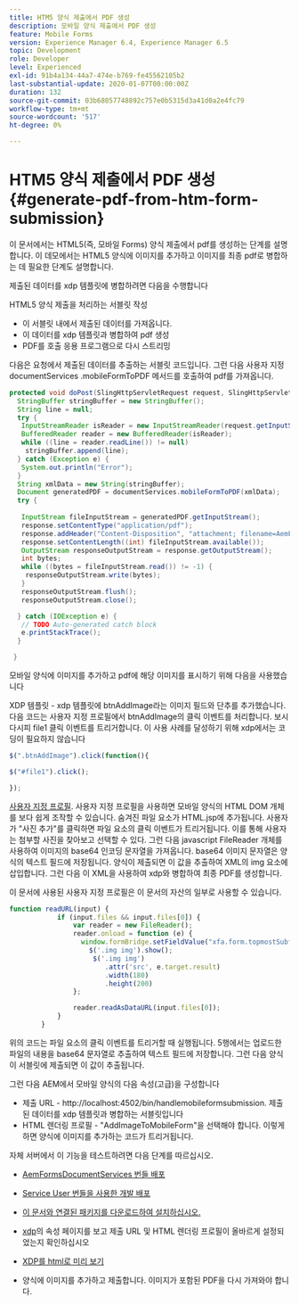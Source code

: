 ```yaml
---
title: HTM5 양식 제출에서 PDF 생성
description: 모바일 양식 제출에서 PDF 생성
feature: Mobile Forms
version: Experience Manager 6.4, Experience Manager 6.5
topic: Development
role: Developer
level: Experienced
exl-id: 91b4a134-44a7-474e-b769-fe45562105b2
last-substantial-update: 2020-01-07T00:00:00Z
duration: 132
source-git-commit: 03b68057748892c757e0b5315d3a41d0a2e4fc79
workflow-type: tm+mt
source-wordcount: '517'
ht-degree: 0%

---
```


# HTM5 양식 제출에서 PDF 생성 {#generate-pdf-from-htm-form-submission}

이 문서에서는 HTML5(즉, 모바일 Forms) 양식 제출에서 pdf를 생성하는 단계를 설명합니다. 이 데모에서는 HTML5 양식에 이미지를 추가하고 이미지를 최종 pdf로 병합하는 데 필요한 단계도 설명합니다.


제출된 데이터를 xdp 템플릿에 병합하려면 다음을 수행합니다

HTML5 양식 제출을 처리하는 서블릿 작성

* 이 서블릿 내에서 제출된 데이터를 가져옵니다.
* 이 데이터를 xdp 템플릿과 병합하여 pdf 생성
* PDF를 호출 응용 프로그램으로 다시 스트리밍

다음은 요청에서 제출된 데이터를 추출하는 서블릿 코드입니다. 그런 다음 사용자 지정 documentServices .mobileFormToPDF 메서드를 호출하여 pdf를 가져옵니다.

```java
protected void doPost(SlingHttpServletRequest request, SlingHttpServletResponse response) {
  StringBuffer stringBuffer = new StringBuffer();
  String line = null;
  try {
   InputStreamReader isReader = new InputStreamReader(request.getInputStream(), "UTF-8");
   BufferedReader reader = new BufferedReader(isReader);
   while ((line = reader.readLine()) != null)
    stringBuffer.append(line);
  } catch (Exception e) {
   System.out.println("Error");
  }
  String xmlData = new String(stringBuffer);
  Document generatedPDF = documentServices.mobileFormToPDF(xmlData);
  try {
   
   InputStream fileInputStream = generatedPDF.getInputStream();
   response.setContentType("application/pdf");
   response.addHeader("Content-Disposition", "attachment; filename=AemFormsRocks.pdf");
   response.setContentLength((int) fileInputStream.available());
   OutputStream responseOutputStream = response.getOutputStream();
   int bytes;
   while ((bytes = fileInputStream.read()) != -1) {
    responseOutputStream.write(bytes);
   }
   responseOutputStream.flush();
   responseOutputStream.close();

  } catch (IOException e) {
   // TODO Auto-generated catch block
   e.printStackTrace();
  }

 }
```

모바일 양식에 이미지를 추가하고 pdf에 해당 이미지를 표시하기 위해 다음을 사용했습니다

XDP 템플릿 - xdp 템플릿에 btnAddImage라는 이미지 필드와 단추를 추가했습니다. 다음 코드는 사용자 지정 프로필에서 btnAddImage의 클릭 이벤트를 처리합니다. 보시다시피 file1 클릭 이벤트를 트리거합니다. 이 사용 사례를 달성하기 위해 xdp에서는 코딩이 필요하지 않습니다

```javascript
$(".btnAddImage").click(function(){

$("#file1").click();

});
```

[사용자 지정 프로필](https://helpx.adobe.com/livecycle/help/mobile-forms/creating-profile.html#CreatingCustomProfiles). 사용자 지정 프로필을 사용하면 모바일 양식의 HTML DOM 개체를 보다 쉽게 조작할 수 있습니다. 숨겨진 파일 요소가 HTML.jsp에 추가됩니다. 사용자가 &quot;사진 추가&quot;를 클릭하면 파일 요소의 클릭 이벤트가 트리거됩니다. 이를 통해 사용자는 첨부할 사진을 찾아보고 선택할 수 있다. 그런 다음 javascript FileReader 개체를 사용하여 이미지의 base64 인코딩 문자열을 가져옵니다. base64 이미지 문자열은 양식의 텍스트 필드에 저장됩니다. 양식이 제출되면 이 값을 추출하여 XML의 img 요소에 삽입합니다. 그런 다음 이 XML을 사용하여 xdp와 병합하여 최종 PDF를 생성합니다.

이 문서에 사용된 사용자 지정 프로필은 이 문서의 자산의 일부로 사용할 수 있습니다.

```javascript
function readURL(input) {
            if (input.files && input.files[0]) {
                var reader = new FileReader();
                reader.onload = function (e) {
                  window.formBridge.setFieldValue("xfa.form.topmostSubform.Page1.base64image",reader.result);
                    $('.img img').show();
                     $('.img img')
                        .attr('src', e.target.result)
                        .width(180)
                        .height(200)
                };

                reader.readAsDataURL(input.files[0]);
            }
        }
```

위의 코드는 파일 요소의 클릭 이벤트를 트리거할 때 실행됩니다. 5행에서는 업로드한 파일의 내용을 base64 문자열로 추출하여 텍스트 필드에 저장합니다. 그런 다음 양식이 서블릿에 제출되면 이 값이 추출됩니다.

그런 다음 AEM에서 모바일 양식의 다음 속성(고급)을 구성합니다

* 제출 URL - http://localhost:4502/bin/handlemobileformsubmission. 제출된 데이터를 xdp 템플릿과 병합하는 서블릿입니다
* HTML 렌더링 프로필 - &quot;AddImageToMobileForm&quot;을 선택해야 합니다. 이렇게 하면 양식에 이미지를 추가하는 코드가 트리거됩니다.

자체 서버에서 이 기능을 테스트하려면 다음 단계를 따르십시오.

* [AemFormsDocumentServices 번들 배포](/help/forms/assets/common-osgi-bundles/AEMFormsDocumentServices.core-1.0-SNAPSHOT.jar)

* [Service User 번들을 사용한 개발 배포](/help/forms/assets/common-osgi-bundles/DevelopingWithServiceUser.jar)

* [이 문서와 연결된 패키지를 다운로드하여 설치하십시오.](assets/pdf-from-mobile-form-submission.zip)

* [xdp](http://localhost:4502/libs/fd/fm/gui/content/forms/formmetadataeditor.html/content/dam/formsanddocuments/schengen.xdp)의 속성 페이지를 보고 제출 URL 및 HTML 렌더링 프로필이 올바르게 설정되었는지 확인하십시오

* [XDP를 html로 미리 보기](http://localhost:4502/content/dam/formsanddocuments/schengen.xdp/jcr:content)

* 양식에 이미지를 추가하고 제출합니다. 이미지가 포함된 PDF을 다시 가져와야 합니다.
